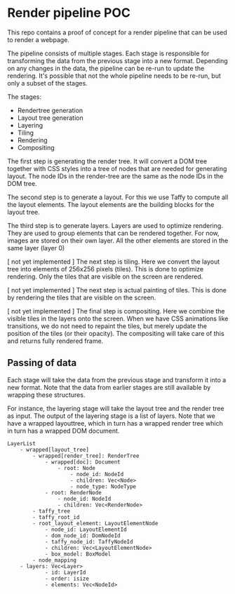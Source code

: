 # Render pipeline POC

This repo contains a proof of concept for a render pipeline that can be used to render a webpage.

The pipeline consists of multiple stages. Each stage is responsible for transforming the data from the previous stage into a new format.
Depending on any changes in the data, the pipeline can be re-run to update the rendering. It's possible that not the whole pipeline needs
to be re-run, but only a subset of the stages.

The stages:

 - Rendertree generation
 - Layout tree generation
 - Layering
 - Tiling
 - Rendering
 - Compositing

The first step is generating the render tree. It will convert a DOM tree together with CSS styles into a tree of nodes that are needed for 
generating layout. The node IDs in the render-tree are the same as the node IDs in the DOM tree.

The second step is to generate a layout. For this we use Taffy to compute all the layout elements. The layout elements are the building blocks
for the layout tree.

The third step is to generate layers. Layers are used to optimize rendering. They are used to group elements that can be rendered together.
For now, images are stored on their own layer. All the other elements are stored in the same layer (layer 0)

[ not yet implemented ]
The next step is tiling. Here we convert the layout tree into elements of 256x256 pixels (tiles). This is done to optimize rendering. Only the
tiles that are visible on the screen are rendered.

[ not yet implemented ]
The next step is actual painting of tiles. This is done by rendering the tiles that are visible on the screen.

[ not yet implemented ]
The final step is compositing. Here we combine the visible tiles in the layers onto the screen. When we have CSS animations like transitions, we
do not need to repaint the tiles, but merely update the position of the tiles (or their opacity). The compositing will take care of this and returns 
fully rendered frame.


## Passing of data
Each stage will take the data from the previous stage and transform it into a new format. Note that the data from earlier stages are still available 
by wrapping these structures.

For instance, the layering stage will take the layout tree and the render tree as input. The output of the layering stage is a list of layers.
Note that we have a wrapped layouttree, which in turn has a wrapped render tree which in turn has a wrapped DOM document.

```
LayerList
    - wrapped[layout_tree]
        - wrapped[render_tree]: RenderTree
            - wrapped[doc]: Document
                - root: Node
                    - node_id: NodeId
                    - children: Vec<Node>
                    - node_type: NodeType
            - root: RenderNode
                - node_id: NodeId
                - children: Vec<RenderNode>
        - taffy_tree
        - taffy_root_id
        - root_layout_element: LayoutElementNode
            - node_id: LayoutElementId
            - dom_node_id: DomNodeId
            - taffy_node_id: TaffyNodeId
            - children: Vec<LayoutElementNode>
            - box_model: BoxModel
        - node_mapping
    - layers: Vec<Layer>
            - id: LayerId
            - order: isize
            - elements: Vec<NodeId>

```